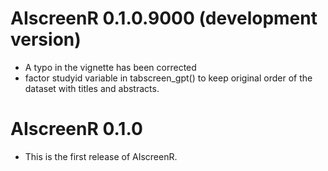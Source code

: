# AIscreenR 0.1.0.9000 (development version)

* A typo in the vignette has been corrected
* factor studyid variable in tabscreen_gpt() to keep original order of the dataset with titles and abstracts. 

# AIscreenR 0.1.0

* This is the first release of AIscreenR.

